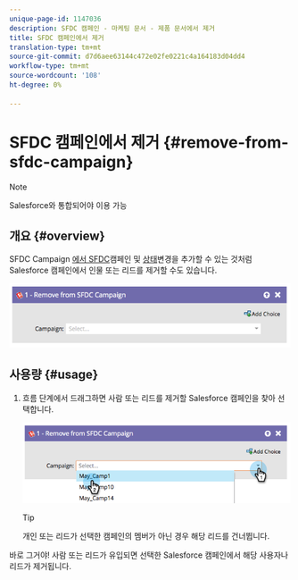 ```yaml
---
unique-page-id: 1147036
description: SFDC 캠페인 - 마케팅 문서 - 제품 문서에서 제거
title: SFDC 캠페인에서 제거
translation-type: tm+mt
source-git-commit: d7d6aee63144c472e02fe0221c4a164183d04dd4
workflow-type: tm+mt
source-wordcount: '108'
ht-degree: 0%

---
```



# SFDC 캠페인에서 제거 {#remove-from-sfdc-campaign}

>[!NOTE]
>
>Salesforce와 통합되어야 이용 가능

## 개요 {#overview}

SFDC Campaign [에서 SFDC](add-to-sfdc-campaign.md)캠페인 및 [상태](change-status-in-sfdc-campaign.md)변경을 추가할 수 있는 것처럼 Salesforce 캠페인에서 인물 또는 리드를 제거할 수도 있습니다.

![](assets/image2014-9-22-15-3a54-3a34.png)

## 사용량 {#usage}

1. 흐름 단계에서 드래그하면 사람 또는 리드를 제거할 Salesforce 캠페인을 찾아 선택합니다.

   ![](assets/image2014-9-22-15-3a54-3a39.png)

   >[!TIP]
   >
   >개인 또는 리드가 선택한 캠페인의 멤버가 아닌 경우 해당 리드를 건너뜁니다.

바로 그거야! 사람 또는 리드가 유입되면 선택한 Salesforce 캠페인에서 해당 사용자나 리드가 제거됩니다.